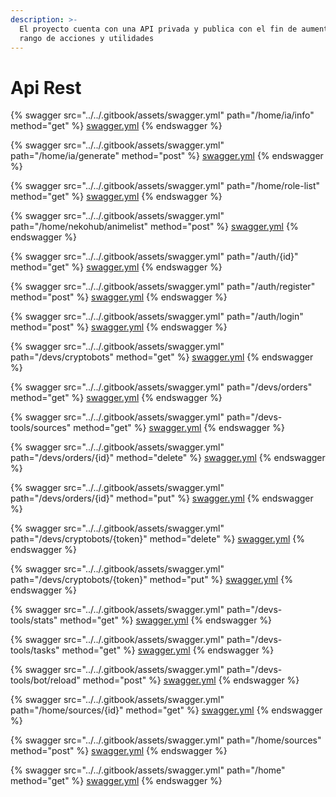 ```yaml
---
description: >-
  El proyecto cuenta con una API privada y publica con el fin de aumentar su
  rango de acciones y utilidades
---
```


# Api Rest



{% swagger src="../../.gitbook/assets/swagger.yml" path="/home/ia/info" method="get" %}
[swagger.yml](../../.gitbook/assets/swagger.yml)
{% endswagger %}

{% swagger src="../../.gitbook/assets/swagger.yml" path="/home/ia/generate" method="post" %}
[swagger.yml](../../.gitbook/assets/swagger.yml)
{% endswagger %}

{% swagger src="../../.gitbook/assets/swagger.yml" path="/home/role-list" method="get" %}
[swagger.yml](../../.gitbook/assets/swagger.yml)
{% endswagger %}

{% swagger src="../../.gitbook/assets/swagger.yml" path="/home/nekohub/animelist" method="post" %}
[swagger.yml](../../.gitbook/assets/swagger.yml)
{% endswagger %}

{% swagger src="../../.gitbook/assets/swagger.yml" path="/auth/{id}" method="get" %}
[swagger.yml](../../.gitbook/assets/swagger.yml)
{% endswagger %}

{% swagger src="../../.gitbook/assets/swagger.yml" path="/auth/register" method="post" %}
[swagger.yml](../../.gitbook/assets/swagger.yml)
{% endswagger %}

{% swagger src="../../.gitbook/assets/swagger.yml" path="/auth/login" method="post" %}
[swagger.yml](../../.gitbook/assets/swagger.yml)
{% endswagger %}

{% swagger src="../../.gitbook/assets/swagger.yml" path="/devs/cryptobots" method="get" %}
[swagger.yml](../../.gitbook/assets/swagger.yml)
{% endswagger %}

{% swagger src="../../.gitbook/assets/swagger.yml" path="/devs/orders" method="get" %}
[swagger.yml](../../.gitbook/assets/swagger.yml)
{% endswagger %}

{% swagger src="../../.gitbook/assets/swagger.yml" path="/devs-tools/sources" method="get" %}
[swagger.yml](../../.gitbook/assets/swagger.yml)
{% endswagger %}

{% swagger src="../../.gitbook/assets/swagger.yml" path="/devs/orders/{id}" method="delete" %}
[swagger.yml](../../.gitbook/assets/swagger.yml)
{% endswagger %}

{% swagger src="../../.gitbook/assets/swagger.yml" path="/devs/orders/{id}" method="put" %}
[swagger.yml](../../.gitbook/assets/swagger.yml)
{% endswagger %}

{% swagger src="../../.gitbook/assets/swagger.yml" path="/devs/cryptobots/{token}" method="delete" %}
[swagger.yml](../../.gitbook/assets/swagger.yml)
{% endswagger %}

{% swagger src="../../.gitbook/assets/swagger.yml" path="/devs/cryptobots/{token}" method="put" %}
[swagger.yml](../../.gitbook/assets/swagger.yml)
{% endswagger %}

{% swagger src="../../.gitbook/assets/swagger.yml" path="/devs-tools/stats" method="get" %}
[swagger.yml](../../.gitbook/assets/swagger.yml)
{% endswagger %}

{% swagger src="../../.gitbook/assets/swagger.yml" path="/devs-tools/tasks" method="get" %}
[swagger.yml](../../.gitbook/assets/swagger.yml)
{% endswagger %}

{% swagger src="../../.gitbook/assets/swagger.yml" path="/devs-tools/bot/reload" method="post" %}
[swagger.yml](../../.gitbook/assets/swagger.yml)
{% endswagger %}

{% swagger src="../../.gitbook/assets/swagger.yml" path="/home/sources/{id}" method="get" %}
[swagger.yml](../../.gitbook/assets/swagger.yml)
{% endswagger %}

{% swagger src="../../.gitbook/assets/swagger.yml" path="/home/sources" method="post" %}
[swagger.yml](../../.gitbook/assets/swagger.yml)
{% endswagger %}

{% swagger src="../../.gitbook/assets/swagger.yml" path="/home" method="get" %}
[swagger.yml](../../.gitbook/assets/swagger.yml)
{% endswagger %}
